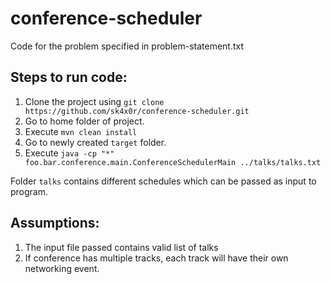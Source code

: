 # conference-scheduler
Code for the problem specified in problem-statement.txt

## Steps to run code:
1. Clone the project using `git clone https://github.com/sk4x0r/conference-scheduler.git`
2. Go to home folder of project.
3. Execute `mvn clean install`
4. Go to newly created `target` folder.
5. Execute `java -cp "*" foo.bar.conference.main.ConferenceSchedulerMain ../talks/talks.txt`

Folder `talks` contains different schedules which can be passed as input to program.

## Assumptions:
1. The input file passed contains valid list of talks
2. If conference has multiple tracks, each track will have their own networking event.

